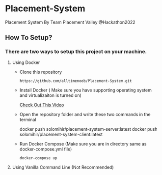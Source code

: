 # Placement-System
Placement System By Team Placement Valley @Hackathon2022


## How To Setup?

### There are two ways to setup this project on your machine.

1. Using Docker

    * Clone this repository



        `https://github.com/alltimenoob/Placement-System.git`


    * Install Docker ( Make sure you have supporting operating system and virtualizaiton is turned on)

        [Check Out This Video](https://www.youtube.com/watch?v=5nX8U8Fz5S0) 

    * Open the repository folder and write these two commands in the terminal
         
         docker push solomihir/placement-system-server:latest
         docker push solomihir/placement-system-client:latest

    * Run Docker Compose (Make sure you are in directory same as docker-compose.yml file)



        `docker-compose up`


2. Using Vanilla Command Line (Not Recommended)
